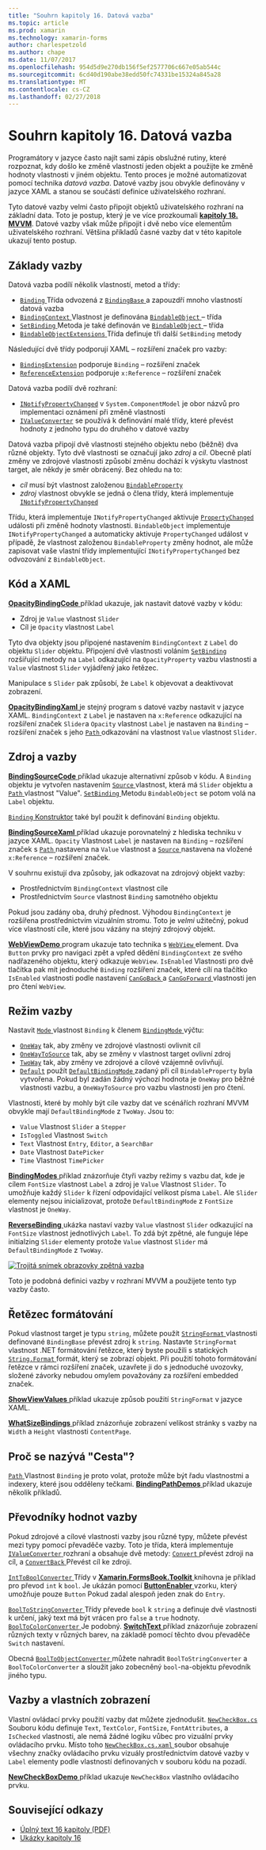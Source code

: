 ```yaml
---
title: "Souhrn kapitoly 16. Datová vazba"
ms.topic: article
ms.prod: xamarin
ms.technology: xamarin-forms
author: charlespetzold
ms.author: chape
ms.date: 11/07/2017
ms.openlocfilehash: 954d5d9e270db156f5ef2577706c667e05ab544c
ms.sourcegitcommit: 6cd40d190abe38edd50fc74331be15324a845a28
ms.translationtype: MT
ms.contentlocale: cs-CZ
ms.lasthandoff: 02/27/2018
---
```

# <a name="summary-of-chapter-16-data-binding"></a>Souhrn kapitoly 16. Datová vazba

Programátory v jazyce často najít sami zápis obslužné rutiny, které rozpoznat, kdy došlo ke změně vlastností jeden objekt a použijte ke změně hodnoty vlastnosti v jiném objektu. Tento proces je možné automatizovat pomocí technika *datová vazba*. Datové vazby jsou obvykle definovány v jazyce XAML a stanou se součástí definice uživatelského rozhraní.

Tyto datové vazby velmi často připojit objektů uživatelského rozhraní na základní data. Toto je postup, který je ve více prozkoumali [ **kapitoly 18. MVVM**](chapter18.md). Datové vazby však může připojit i dvě nebo více elementům uživatelského rozhraní. Většina příkladů časné vazby dat v této kapitole ukazují tento postup.

## <a name="binding-basics"></a>Základy vazby

Datová vazba podílí několik vlastností, metod a třídy:

- [ `Binding` ](https://developer.xamarin.com/api/type/Xamarin.Forms.Binding/) Třída odvozená z [ `BindingBase` ](https://developer.xamarin.com/api/type/Xamarin.Forms.BindingBase/) a zapouzdří mnoho vlastností datová vazba
- [ `BindingContext` ](https://developer.xamarin.com/api/property/Xamarin.Forms.BindableObject.BindingContext/) Vlastnost je definována [ `BindableObject` ](https://developer.xamarin.com/api/type/Xamarin.Forms.BindableObject/) – třída
- [ `SetBinding` ](https://developer.xamarin.com/api/member/Xamarin.Forms.BindableObject.SetBinding/p/Xamarin.Forms.BindableProperty/Xamarin.Forms.BindingBase/) Metoda je také definován ve [ `BindableObject` ](https://developer.xamarin.com/api/type/Xamarin.Forms.BindableObject/) – třída
- [ `BindableObjectExtensions` ](https://developer.xamarin.com/api/type/Xamarin.Forms.BindableObjectExtensions/) Třída definuje tři další `SetBinding` metody

Následující dvě třídy podporují XAML – rozšíření značek pro vazby:

- [`BindingExtension`](https://developer.xamarin.com/api/type/Xamarin.Forms.Xaml.BindingExtension/) podporuje `Binding` – rozšíření značek
- [`ReferenceExtension`](https://developer.xamarin.com/api/type/Xamarin.Forms.Xaml.ReferenceExtension/) podporuje `x:Reference` – rozšíření značek

Datová vazba podílí dvě rozhraní:

- [`INotifyPropertyChanged`](https://developer.xamarin.com/api/type/System.ComponentModel.INotifyPropertyChanged/) v `System.ComponentModel` je obor názvů pro implementaci oznámení při změně vlastnosti
- [`IValueConverter`](https://developer.xamarin.com/api/type/Xamarin.Forms.IValueConverter/) se používá k definování malé třídy, které převést hodnoty z jednoho typu do druhého v datové vazby

Datová vazba připojí dvě vlastnosti stejného objektu nebo (běžně) dva různé objekty. Tyto dvě vlastnosti se označují jako *zdroj* a *cíl*. Obecně platí změny ve zdrojové vlastnosti způsobí změnu dochází k výskytu vlastnost target, ale někdy je směr obrácený. Bez ohledu na to:

- *cíl* musí být vlastnost založenou [`BindableProperty`](https://developer.xamarin.com/api/type/Xamarin.Forms.BindableProperty/)
- *zdroj* vlastnost obvykle se jedná o člena třídy, která implementuje [`INotifyPropertyChanged`](https://developer.xamarin.com/api/type/System.ComponentModel.INotifyPropertyChanged/)

Třídu, která implementuje `INotifyPropertyChanged` aktivuje [ `PropertyChanged` ](https://developer.xamarin.com/api/event/System.ComponentModel.INotifyPropertyChanged.PropertyChanged/) události při změně hodnoty vlastnosti. `BindableObject` implementuje `INotifyPropertyChanged` a automaticky aktivuje `PropertyChanged` událost v případě, že vlastnost založenou `BindableProperty` změny hodnot, ale může zapisovat vaše vlastní třídy implementující `INotifyPropertyChanged` bez odvozování z `BindableObject`.

## <a name="code-and-xaml"></a>Kód a XAML

[ **OpacityBindingCode** ](https://github.com/xamarin/xamarin-forms-book-samples/tree/master/Chapter16/OpacityBindingCode) příklad ukazuje, jak nastavit datové vazby v kódu:

- Zdroj je `Value` vlastnost `Slider`
- Cíl je `Opacity` vlastnost `Label`

Tyto dva objekty jsou připojené nastavením `BindingContext` z `Label` do objektu `Slider` objektu. Připojení dvě vlastnosti voláním [ `SetBinding` ](https://developer.xamarin.com/api/member/Xamarin.Forms.BindableObjectExtensions.SetBinding/p/Xamarin.Forms.BindableObject/Xamarin.Forms.BindableProperty/System.String/) rozšiřující metody na `Label` odkazující na `OpacityProperty` vazbu vlastnosti a `Value` vlastnost `Slider` vyjádřený jako řetězec.

Manipulace s `Slider` pak způsobí, že `Label` k objevovat a deaktivovat zobrazení.

[ **OpacityBindingXaml** ](https://github.com/xamarin/xamarin-forms-book-samples/tree/master/Chapter16/OpacityBindingXaml) je stejný program s datové vazby nastavit v jazyce XAML. `BindingContext` z `Label` je nastaven na `x:Reference` odkazující na rozšíření značek `Slider`a `Opacity` vlastnost `Label` je nastaven na `Binding` – rozšíření značek s jeho [ `Path` ](https://developer.xamarin.com/api/property/Xamarin.Forms.Binding.Path/) odkazování na vlastnost `Value` vlastnost `Slider`.

## <a name="source-and-bindingcontext"></a>Zdroj a vazby

[ **BindingSourceCode** ](https://github.com/xamarin/xamarin-forms-book-samples/tree/master/Chapter16/BindingSourceCode) příklad ukazuje alternativní způsob v kódu. A `Binding` objektu je vytvořen nastavením [ `Source` ](https://developer.xamarin.com/api/property/Xamarin.Forms.Binding.Source/) vlastnost, která má `Slider` objektu a [ `Path` ](https://developer.xamarin.com/api/property/Xamarin.Forms.Binding.Path/) vlastnost "Value". [ `SetBinding` ](https://developer.xamarin.com/api/member/Xamarin.Forms.BindableObject.SetBinding/p/Xamarin.Forms.BindableProperty/Xamarin.Forms.BindingBase/) Metodu `BindableObject` se potom volá na `Label` objektu.

[ `Binding` Konstruktor](https://developer.xamarin.com/api/constructor/Xamarin.Forms.Binding.Binding/p/System.String/Xamarin.Forms.BindingMode/Xamarin.Forms.IValueConverter/System.Object/System.String/System.Object/) také byl použit k definování `Binding` objektu.

[ **BindingSourceXaml** ](https://github.com/xamarin/xamarin-forms-book-samples/tree/master/Chapter16/BindingSourceXaml) příklad ukazuje porovnatelný z hlediska techniku v jazyce XAML. `Opacity` Vlastnost `Label` je nastaven na `Binding` – rozšíření značek s [ `Path` ](https://developer.xamarin.com/api/property/Xamarin.Forms.Binding.Path/) nastavena na `Value` vlastnost a [ `Source` ](https://developer.xamarin.com/api/property/Xamarin.Forms.Binding.Source/) nastavena na vložené `x:Reference` – rozšíření značek.

V souhrnu existují dva způsoby, jak odkazovat na zdrojový objekt vazby:

- Prostřednictvím `BindingContext` vlastnost cíle
- Prostřednictvím `Source` vlastnost `Binding` samotného objektu

Pokud jsou zadány oba, druhý přednost. Výhodou `BindingContext` je rozšířena prostřednictvím vizuálním stromu. Toto je *velmi* užitečný, pokud více vlastností cíle, které jsou vázány na stejný zdrojový objekt.

[ **WebViewDemo** ](https://github.com/xamarin/xamarin-forms-book-samples/tree/master/Chapter16/WebViewDemo) program ukazuje tato technika s [ `WebView` ](https://developer.xamarin.com/api/type/Xamarin.Forms.WebView/) element. Dva `Button` prvky pro navigaci zpět a vpřed dědění `BindingContext` ze svého nadřazeného objektu, který odkazuje `WebView`. `IsEnabled` Vlastnosti pro dvě tlačítka pak mít jednoduché `Binding` rozšíření značek, které cílí na tlačítko `IsEnabled` vlastnosti podle nastavení [ `CanGoBack` ](https://developer.xamarin.com/api/property/Xamarin.Forms.WebView.CanGoBack/) a [ `CanGoForward` ](https://developer.xamarin.com/api/property/Xamarin.Forms.WebView.CanGoForward/) vlastnosti jen pro čtení `WebView`.

## <a name="the-binding-mode"></a>Režim vazby

Nastavit [ `Mode` ](https://developer.xamarin.com/api/property/Xamarin.Forms.BindingBase.Mode/) vlastnost `Binding` k členem [ `BindingMode` ](https://developer.xamarin.com/api/type/Xamarin.Forms.BindingMode/) výčtu:

- [`OneWay`](https://developer.xamarin.com/api/field/Xamarin.Forms.BindingMode.OneWay/) tak, aby změny ve zdrojové vlastnosti ovlivnit cíl
- [`OneWayToSource`](https://developer.xamarin.com/api/field/Xamarin.Forms.BindingMode.OneWayToSource/) tak, aby se změny v vlastnost target ovlivní zdroj
- [`TwoWay`](https://developer.xamarin.com/api/field/Xamarin.Forms.BindingMode.TwoWay/) tak, aby změny ve zdrojové a cílové vzájemně ovlivňují.
- [`Default`](https://developer.xamarin.com/api/field/Xamarin.Forms.BindingMode.Default/) použít [ `DefaultBindingMode` ](https://developer.xamarin.com/api/property/Xamarin.Forms.BindableProperty.DefaultBindingMode/) zadaný při cíl `BindableProperty` byla vytvořena. Pokud byl zadán žádný výchozí hodnota je `OneWay` pro běžné vlastnosti vazbu, a `OneWayToSource` pro vazbu vlastnosti jen pro čtení.

Vlastnosti, které by mohly být cíle vazby dat ve scénářích rozhraní MVVM obvykle mají `DefaultBindingMode` z `TwoWay`. Jsou to:

- `Value` Vlastnost `Slider` a `Stepper`
- `IsToggled` Vlastnost `Switch`
- `Text` Vlastnost `Entry`, `Editor`, a `SearchBar`
- `Date` Vlastnost `DatePicker`
- `Time` Vlastnost `TimePicker`

[ **BindingModes** ](https://github.com/xamarin/xamarin-forms-book-samples/tree/master/Chapter16/BindingModes) příklad znázorňuje čtyři vazby režimy s vazbu dat, kde je cílem `FontSize` vlastnost `Label` a zdroj je `Value` Vlastnost `Slider`. To umožňuje každý `Slider` k řízení odpovídající velikost písma `Label`. Ale `Slider` elementy nejsou inicializovat, protože `DefaultBindingMode` z `FontSize` vlastnost je `OneWay`.

[ **ReverseBinding** ](https://github.com/xamarin/xamarin-forms-book-samples/tree/master/Chapter16/ReverseBinding) ukázka nastaví vazby `Value` vlastnost `Slider` odkazující na `FontSize` vlastnost jednotlivých `Label`. To zdá být zpětné, ale funguje lépe initialzing `Slider` elementy protože `Value` vlastnost `Slider` má `DefaultBindingMode` z `TwoWay`.

[![Trojitá snímek obrazovky zpětná vazba](images/ch16fg06-small.png "zpětná vazba")](images/ch16fg06-large.png "zpětná vazba")

Toto je podobná definici vazby v rozhraní MVVM a použijete tento typ vazby často.

## <a name="string-formatting"></a>Řetězec formátování

Pokud vlastnost target je typu `string`, můžete použít [ `StringFormat` ](https://developer.xamarin.com/api/property/Xamarin.Forms.BindingBase.StringFormat/) vlastnosti definované `BindingBase` převést zdroj k `string`. Nastavte `StringFormat` vlastnost .NET formátování řetězce, který byste použili s statických [ `String.Format` ](https://developer.xamarin.com/api/member/System.String.Format/p/System.String/System.Object/) formát, který se zobrazí objekt. Při použití tohoto formátování řetězce v rámci rozšíření značek, uzavřete ji do s jednoduché uvozovky, složené závorky nebudou omylem považovány za rozšíření embedded značek.

[ **ShowViewValues** ](https://github.com/xamarin/xamarin-forms-book-samples/tree/master/Chapter16/ShowViewValues) příklad ukazuje způsob použití `StringFormat` v jazyce XAML.

[ **WhatSizeBindings** ](https://github.com/xamarin/xamarin-forms-book-samples/tree/master/Chapter16/WhatSizeBindings) příklad znázorňuje zobrazení velikost stránky s vazby na `Width` a `Height` vlastnosti `ContentPage`.

## <a name="why-is-it-called-path"></a>Proč se nazývá "Cesta"?

[ `Path` ](https://developer.xamarin.com/api/property/Xamarin.Forms.Binding.Path/) Vlastnost `Binding` je proto volat, protože může být řadu vlastnostmi a indexery, které jsou odděleny tečkami. [ **BindingPathDemos** ](https://github.com/xamarin/xamarin-forms-book-samples/tree/master/Chapter16/BindingPathDemos) příklad ukazuje několik příkladů.

## <a name="binding-value-converters"></a>Převodníky hodnot vazby

Pokud zdrojové a cílové vlastnosti vazby jsou různé typy, můžete převést mezi typy pomocí převaděče vazby. Toto je třída, která implementuje [ `IValueConverter` ](https://developer.xamarin.com/api/type/Xamarin.Forms.IValueConverter/) rozhraní a obsahuje dvě metody: [ `Convert` ](https://developer.xamarin.com/api/member/Xamarin.Forms.IValueConverter.Convert/p/System.Object/System.Type/System.Object/System.Globalization.CultureInfo/) převést zdroji na cíl, a [ `ConvertBack` ](https://developer.xamarin.com/api/member/Xamarin.Forms.IValueConverter.ConvertBack/p/System.Object/System.Type/System.Object/System.Globalization.CultureInfo/) Převést cíl ke zdroji.

[ `IntToBoolConverter` ](https://github.com/xamarin/xamarin-forms-book-samples/blob/master/Libraries/Xamarin.FormsBook.Toolkit/Xamarin.FormsBook.Toolkit/IntToBoolConverter.cs) Třídy v [ **Xamarin.FormsBook.Toolkit** ](https://github.com/xamarin/xamarin-forms-book-samples/tree/master/Libraries/Xamarin.FormsBook.Toolkit) knihovna je příklad pro převod `int` k `bool`. Je ukázán pomocí [ **ButtonEnabler** ](https://github.com/xamarin/xamarin-forms-book-samples/tree/master/Chapter16/ButtonEnabler) vzorku, který umožňuje pouze `Button` Pokud zadal alespoň jeden znak do `Entry`.

[ `BoolToStringConverter` ](https://github.com/xamarin/xamarin-forms-book-samples/blob/master/Libraries/Xamarin.FormsBook.Toolkit/Xamarin.FormsBook.Toolkit/BoolToStringConverter.cs) Třídy převede `bool` k `string` a definuje dvě vlastnosti k určení, jaký text má být vrácen pro `false` a `true` hodnoty.
[ `BoolToColorConverter` ](https://github.com/xamarin/xamarin-forms-book-samples/blob/master/Libraries/Xamarin.FormsBook.Toolkit/Xamarin.FormsBook.Toolkit/BoolToColorConverter.cs) Je podobný. [ **SwitchText** ](https://github.com/xamarin/xamarin-forms-book-samples/tree/master/Chapter16/SwitchText) příklad znázorňuje zobrazení různých texty v různých barev, na základě pomocí těchto dvou převaděče `Switch` nastavení.

Obecná [ `BoolToObjectConverter` ](https://github.com/xamarin/xamarin-forms-book-samples/blob/master/Libraries/Xamarin.FormsBook.Toolkit/Xamarin.FormsBook.Toolkit/BoolToObjectConverter.cs) můžete nahradit `BoolToStringConverter` a `BoolToColorConverter` a sloužit jako zobecněný `bool`-na-objektu převodník jiného typu.

## <a name="bindings-and-custom-views"></a>Vazby a vlastních zobrazení

Vlastní ovládací prvky použití vazby dat můžete zjednodušit. [ `NewCheckBox.cs` ](https://github.com/xamarin/xamarin-forms-book-samples/blob/master/Libraries/Xamarin.FormsBook.Toolkit/Xamarin.FormsBook.Toolkit/NewCheckBox.xaml.cs) Souboru kódu definuje `Text`, `TextColor`, `FontSize`, `FontAttributes`, a `IsChecked` vlastnosti, ale nemá žádné logiku vůbec pro vizuální prvky ovládacího prvku.
Místo toho [ `NewCheckBox.cs.xaml` ](https://github.com/xamarin/xamarin-forms-book-samples/blob/master/Libraries/Xamarin.FormsBook.Toolkit/Xamarin.FormsBook.Toolkit/NewCheckBox.xaml) soubor obsahuje všechny značky ovládacího prvku vizuály prostřednictvím datové vazby v `Label` elementy podle vlastností definovaných v souboru kódu na pozadí.

[ **NewCheckBoxDemo** ](https://github.com/xamarin/xamarin-forms-book-samples/tree/master/Chapter16/NewCheckBoxDemo) příklad ukazuje `NewCheckBox` vlastního ovládacího prvku.



## <a name="related-links"></a>Související odkazy

- [Úplný text 16 kapitoly (PDF)](https://download.xamarin.com/developer/xamarin-forms-book/XamarinFormsBook-Ch16-Apr2016.pdf)
- [Ukázky kapitoly 16](https://github.com/xamarin/xamarin-forms-book-samples/tree/master/Chapter16)
